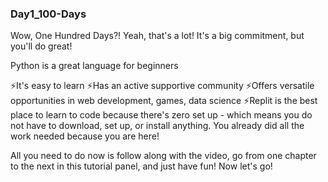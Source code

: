 ### Day1_100-Days

Wow, One Hundred Days?!
Yeah, that's a lot! It's a big commitment, but you'll do great!

Python is a great language for beginners

⚡️It's easy to learn
⚡️Has an active supportive community
⚡️Offers versatile opportunities in web development, games, data science
⚡️Replit is the best place to learn to code because there's zero set up - 
   which means you do not have to download, set up, or install anything. You already did all the work needed because you are here!

All you need to do now is follow along with the video, go from one chapter to the next in this tutorial panel, and just have fun! Now let's go!
